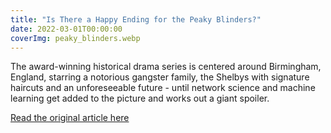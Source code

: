 ```yaml
---
title: "Is There a Happy Ending for the Peaky Blinders?"
date: 2022-03-01T00:00:00
coverImg: peaky_blinders.webp
---
```

The award-winning historical drama series is centered around Birmingham, England, starring a notorious gangster family, the Shelbys with signature haircuts and an unforeseeable future - until network science and machine learning get added to the picture and works out a giant spoiler.


<!--more-->

[Read the original article here](https://nightingaledvs.com/is-there-a-happy-ending-for-the-peaky-blinders/)
